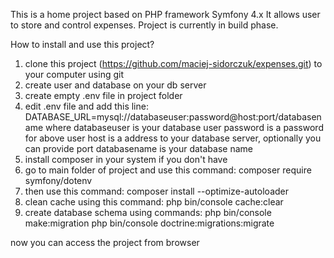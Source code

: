 This is a home project based on PHP framework Symfony 4.x
It allows user to store and control expenses.
Project is currently in build phase.

How to install and use this project?
1) clone this project (https://github.com/maciej-sidorczuk/expenses.git) to your computer using git 
2) create user and database on your db server
3) create empty .env file in project folder
4) edit .env file and add this line:
DATABASE_URL=mysql://databaseuser:password@host:port/databasename
where databaseuser is your database user
password is a password for above user
host is a address to your database server, optionally you can provide port
databasename is your database name
5) install composer in your system if you don't have
6) go to main folder of project and use this command: composer require symfony/dotenv
7) then use this command: composer install --optimize-autoloader
8) clean cache using this command: php bin/console cache:clear
9) create database schema using commands:
php bin/console make:migration
php bin/console doctrine:migrations:migrate

now you can access the project from browser
